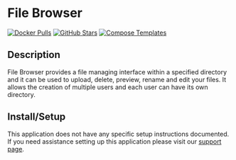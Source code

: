 # File Browser

[![Docker Pulls](https://img.shields.io/docker/pulls/filebrowser/filebrowser?style=flat-square&color=607D8B&label=docker%20pulls&logo=docker)](https://hub.docker.com/r/filebrowser/filebrowser)
[![GitHub Stars](https://img.shields.io/github/stars/filebrowser/filebrowser?style=flat-square&color=607D8B&label=github%20stars&logo=github)](https://github.com/filebrowser/filebrowser)
[![Compose Templates](https://img.shields.io/static/v1?style=flat-square&color=607D8B&label=compose&message=templates)](https://github.com/GhostWriters/DockSTARTer/tree/master/compose/.apps/filebrowser)

## Description

File Browser provides a file managing interface within a specified directory and it can be used to upload, delete, preview, rename and edit your files. It allows the creation of multiple users and each user can have its own directory.

## Install/Setup

This application does not have any specific setup instructions documented. If you need assistance setting up this application please visit our [support page](https://dockstarter.com/basics/support/).

